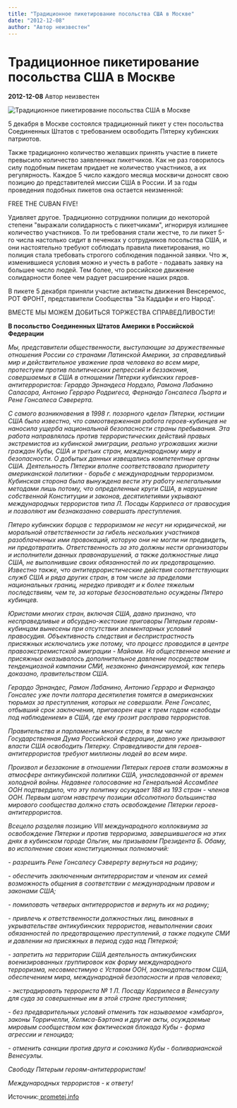 ```yaml
---
title: "Традиционное пикетирование посольства США в Москве"
date: "2012-12-08"
author: "Автор неизвестен"
---
```


# Традиционное пикетирование посольства США в Москве

**2012-12-08** Автор неизвестен

![Традиционное пикетирование посольства США в Москве](http://prometej.info/new/images/stories/05-12-2012.jpg)

5 декабря в Москве состоялся традиционный пикет у стен посольства Соединенных Штатов с требованием освободить Пятерку кубинских патриотов.

Также традиционно количество желавших принять участие в пикете превысило количество заявленных пикетчиков. Как не раз говорилось силу подобным пикетам придает не количество участников, а их регулярность. Каждое 5 число каждого месяца москвичи доносят свою позицию до представителей миссии США в России. И за годы проведения подобных пикетов она остается неизменной:

FREE THE CUBAN FIVE!

Удивляет другое. Традиционно сотрудники полиции до некоторой степени "выражали солидарность с пикетчиками", игнорируя излишнее количество участников. То ли требования стали жестче, то ли пикет 5-го числа настолько сидит в печенках у сотрудников посольства США, и они настоятельно требуют соблюдать правила пикетирования, но полиция стала требовать строгого соблюдения поданной заявки. Что ж, изменившиеся условия можно и учесть в работе - подавать заявку на большее число людей. Тем более, что российское движение солидарности более чем радует расширение наших рядов.

В пикете 5 декабря приняли участие активисты движения Венсеремос, РОТ ФРОНТ, представители Сообщества "За Каддафи и его Народ".

ВМЕСТЕ МЫ МОЖЕМ ДОБИТЬСЯ ТОРЖЕСТВА СПРАВЕДЛИВОСТИ!

**В посольство Соединенных Штатов Америки в Российской Федерации**

*Мы, представители общественности, выступающие за дружественные отношения России со странами Латинской Америки, за справедливый мир и действительное уважение прав человека во всем мире, протестуем против политических репрессий и беззакония, совершаемых в США в отношении Пятерки кубинских героев-антитеррористов: Герардо Эрнандеса Нордэло, Рамона Лабанино Саласара, Антонио Геррэро Родригеса, Фернандо Гонсалеса Льорта и Рене Гонсалеса Сэверерта.* 

*С самого возникновения в 1998 г. позорного «дела» Пятерки, юстиции США было известно, что самоотверженная работа героев-кубинцев не наносила ущерба национальной безопасности страны пребывания. Эта работа направлялась против террористических действий правых экстремистов из кубинской эмиграции, реально угрожавших жизни граждан Кубы, США и третьих стран, международному миру и безопасности. О добытых данных извещались компетентные органы США. Деятельность Пятерки вполне соответствовала приоритету американской политики - борьбе с международным терроризмом. Кубинская сторона была вынуждена вести эту работу нелегальными методами лишь потому, что определенные круги США, в нарушение собственной Конституции и законов, десятилетиями укрывают международных террористов типа Л. Посады Каррилеса от правосудия и позволяют им безнаказанно совершать преступления.* 

*Пятеро кубинских борцов с терроризмом не несут ни юридической, ни моральной ответственности за гибель нескольких участников разоблаченных ими провокаций, которую они не могли ни предвидеть, ни предотвратить. Ответственность за это должны нести организаторы и исполнители данных правонарушений, а также должностные лица США, не выполнившие своих обязанностей по их предотвращению. Известно также, что антитеррористические действия соответствующих служб США и ряда других стран, в том числе за пределами национальных границ, нередко приводят и к более тяжелым последствиям, чем те, за которые безосновательно осуждены Пятеро кубинцев.*

*Юристами многих стран, включая США, давно признано, что несправедливые и абсурдно-жестокие приговоры Пятерым героям-кубинцам вынесены при отсутствии элементарных условий правосудия. Объективность следствия и беспристрастность присяжных исключались уже потому, что процесс проводился в центре правоэкстремистской эмиграции - Майами. На общественное мнение и присяжных оказывалось дополнительное давление посредством тенденциозной кампании СМИ, незаконно финансируемой, как теперь доказано, правительством США.* 

*Герардо Эрнандес, Рамон Лабанино, Антонио Геррэро и Фернандо Гонсалес уже почти полтора десятилетия томятся в американских тюрьмах за преступления, которых не совершали. Рене Гонсалес, отбывший срок заключения, приговорен еще к трем годам «свободы под наблюдением» в США, где ему грозит расправа террористов.* 

*Правительства и парламенты многих стран, в том числе Государственная Дума Российской Федерации, давно уже призывают власти США освободить Пятерку. Справедливости для героев-антитеррористов требуют миллионы людей во всем мире.* 

*Произвол и беззаконие в отношении Пятерых героев стали возможны в атмосфере антикубинской политики США, унаследованной от времен холодной войны. Недавнее голосование на Генеральной Ассамблее ООН подтвердило, что эту политику осуждает 188 из 193 стран - членов ООН. Первым шагом навстречу позиции абсолютного большинства мирового сообщества должно стать освобождение Пятерки героев-антитеррористов.*

*Всецело разделяя позицию* *VIII* *международного коллоквиума за освобождение Пятерки и против терроризма, завершившегося на этих днях в кубинском городе Ольгин, мы призываем Президента Б. Обаму, во исполнение своих конституционных полномочий:* 

*- разрешить Рене Гонсалесу Сэверерту вернуться на родину;* 

*- обеспечить заключенным антитеррористам и членам их семей возможность общения в соответствии с международным правом и законами США;*

*- помиловать четверых антитеррористов и вернуть их на родину;* 

*- привлечь к ответственности должностных лиц, виновных в укрывательстве антикубинских террористов, невыполнении своих обязанностей по предотвращению преступлений, а также подкупе СМИ и давлении на присяжных в период суда над Пятеркой;* 

*- запретить на территории США деятельность антикубинских военизированных группировок как форму международного терроризма, несовместимую с Уставом ООН, законодательством США, обеспечением мира, международной безопасности и прав человека;* 

*- экстрадировать террориста № 1 Л. Посаду Каррилеса в Венесуэлу для суда за совершенные им в этой стране преступления;* 

*- без предварительных условий отменить так называемое «эмбарго», законы Торричелли, Хелмса-Бэртона и другие акты, осуждаемые мировым сообществом как фактическая блокада Кубы - форма агрессии и геноцида;* 

*- отменить санкции против друга и союзника Кубы - боливарианской Венесуэлы.* 

*Свободу Пятерым героям-антитеррористам!*

*Международных террористов - к ответу!*

Источник:[ prometej.info](http://prometej.info/new/goloscubi/4315-05-12-2012.html)